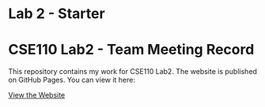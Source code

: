 # Lab 2 - Starter

# CSE110 Lab2 - Team Meeting Record

This repository contains my work for CSE110 Lab2. The website is published on GitHub Pages. You can view it here:

[View the Website](https://changrongli8858.github.io/Lab2/)